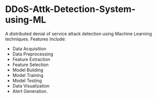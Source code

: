 # DDoS-Attk-Detection-System-using-ML
A distributed denial of service attack detection using Machine Learning techniques. Features Include:
* Data Acquisition
* Data Preprocessing
* Feature Extraction
* Feature Selection
* Model Building
* Model Training
* Model Testing
* Data Visualization
* Alert Generation.
